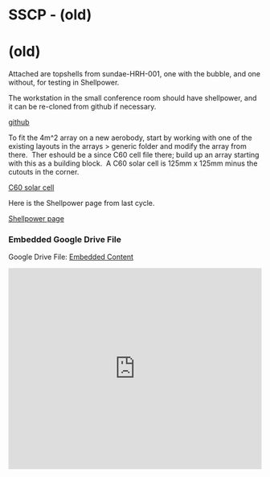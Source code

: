 # SSCP - (old)

# (old)

Attached are topshells from sundae-HRH-001, one with the bubble, and one without, for testing in Shellpower.

The workstation in the small conference room should have shellpower, and it can be re-cloned from github if necessary.  

[github](https://github.com/dcposch/shellpower)

To fit the 4m^2 array on a new aerobody, start by working with one of the existing layouts in the arrays > generic folder and modify the array from there.  Ther eshould be a since C60 cell file there; build up an array starting with this as a building block.  A C60 solar cell is 125mm x 125mm minus the cutouts in the corner.

[C60 solar cell](http://eshop.terms.eu/_data/s_3386/files/1379942540-sunpower_c60_bin_ghi.pdf)

Here is the Shellpower page from last cycle.

[ Shellpower page](/home/sscp-2014-2015/array-2014-2015/shellpower-analysis)

[](https://drive.google.com/folderview?id=1bQoW-t8P4FZOkbwJ_krfhHg7pduHMwb6)

### Embedded Google Drive File

Google Drive File: [Embedded Content](https://drive.google.com/embeddedfolderview?id=1bQoW-t8P4FZOkbwJ_krfhHg7pduHMwb6#list)

<iframe width="100%" height="400" src="https://drive.google.com/embeddedfolderview?id=1bQoW-t8P4FZOkbwJ_krfhHg7pduHMwb6#list" frameborder="0"></iframe>


